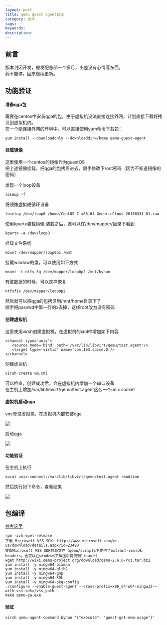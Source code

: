 ```yaml
---
layout: post
title: qemu guest agent验证
category: 技术
tags: 
keywords: 
description: 
---
```


## 前言 ##

版本封闭开发，被发配总部一个多月，出差没有心情写东西。  
药不能停，回来继续更新。

## 功能验证 ##

#### 准备qga包 ####

需要在centos中安装qga的包，由于虚拟机没法直接连接外网，计划直接下载好拷贝到虚拟机内。  
在一个能连接外网的环境中，可以直接使用yum命令下载包：  

    yum install --downloadonly --downloaddir=/home qemu-guest-agent

#### 挂载镜像 ####

这里使用一个centos的镜像作为guestOS  
把上述镜像挂载，把qga的包拷贝进去，顺手修改下root密码（因为不知道镜像的密码）

发现一个loop设备  

    loseup -f

将镜像虚拟成循环设备  

    losetup /dev/loop0 /home/CentOS-7-x86_64-GenericCloud-20160331_01.raw

使用kpartx装载镜像,装载之后，就可以在/dev/mapper/目录下看到  

    kpartx -a /dev/loop0

挂载文件系统  

    mount /dev/mapper/loop0p1 /mnt

挂载window的盘，可以使用如下方式  

    mount -t ntfs-3g /dev/mapper/loop0p2 /mnt/byhan

有脏数据的时候，可以这样恢复  

    ntfsfix /dev/mapper/loop0p2


然后就可以把qga的包拷贝到/mnt/home目录下了  
顺手把passwd中第一行的x去掉，这样root改为没有密码

#### 创建虚拟机 ####

这里使用virsh创建虚拟机，在虚拟机的xml中增加如下内容

    <channel type='unix'>
       <source mode='bind' path='/var/lib/libvirt/qemu/test.agent'/>
       <target type='virtio' name='com.163.spice.0'/>
    </channel>

创建虚拟机  

    virsh create vm.xml

可以检查，创建成功后，会在虚拟机内增加一个串口设备  
在主机上增加/var/lib/libvirt/qemu/test.agent这么一个unix socket  

#### 虚拟机启动qga ####

vnc登录虚拟机，在虚拟机内部安装qga  

![](http://i.imgur.com/yjuGxRp.png)

启动qga  

![](http://i.imgur.com/UrOrPjD.png)

#### 功能验证 ####

在主机上执行

    socat unix-connect:/var/lib/libvirt/qemu/test.agent readline

然后执行如下命令，查看结果 

![](http://i.imgur.com/yJCmQbc.png)

## 包编译 ##

[参考这里](http://zkread.com/article/715388.html)

    rpm -ivh epel-release
    下载 Microsoft VSS SDK: http://www.microsoft.com/en-us/download/details.aspx?id=23490
    提取Microsoft VSS SDK的源文件（qemu/scripts下提供了extract-vsssdk-headers，也可以在windows下解压后拷贝到linux上）
    wget http://wiki.qemu-project.org/download/qemu-2.6.0-rc1.tar.bz2
    yum install -y mingw64-pixman
    yum install -y mingw64-glib2
    yum install -y mingw64-gmp
    yum install -y mingw64-SDL
    yum install -y mingw64-pkg-config
    ./configure --enable-guest-agent --cross-prefix=x86_64-w64-mingw32-–with-vss-sdk=/vss_path
    make qemu-ga.exe

#### 验证 ####

    virsh qemu-agent-command byhan '{"execute": "guest-get-mem-usage"}'